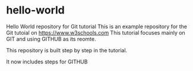 # hello-world
Hello World repository for Git tutorial
This is an example repository for the Git tutoial on https://www.w3schools.com
This tutorial focuses mainly on GIT and using GITHUB as its reomte.

This repository is built step by step in the tutorial.

It now includes steps for GITHUB
